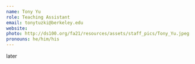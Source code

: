 ```yaml
---
name: Tony Yu
role: Teaching Assistant
email: tonytuzki@berkeley.edu
website: 
photo: http://ds100.org/fa21/resources/assets/staff_pics/Tony_Yu.jpeg
pronouns: he/him/his
---
```

later

